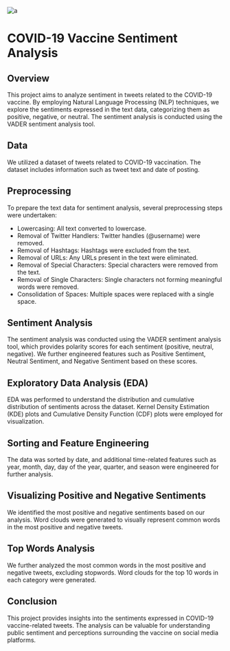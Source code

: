 ![a](https://api.groupdocs.app/conversion/v1/download?folderName=d28af398-665d-4c5f-ae7e-7079fa0e9f06&fileName=finallinkedin.png)
# COVID-19 Vaccine Sentiment Analysis

## Overview

This project aims to analyze sentiment in tweets related to the COVID-19 vaccine. By employing Natural Language Processing (NLP) techniques, we explore the sentiments expressed in the text data, categorizing them as positive, negative, or neutral. The sentiment analysis is conducted using the VADER sentiment analysis tool.

## Data

We utilized a dataset of tweets related to COVID-19 vaccination. The dataset includes information such as tweet text and date of posting.

## Preprocessing

To prepare the text data for sentiment analysis, several preprocessing steps were undertaken:

- Lowercasing: All text converted to lowercase.
- Removal of Twitter Handlers: Twitter handles (@username) were removed.
- Removal of Hashtags: Hashtags were excluded from the text.
- Removal of URLs: Any URLs present in the text were eliminated.
- Removal of Special Characters: Special characters were removed from the text.
- Removal of Single Characters: Single characters not forming meaningful words were removed.
- Consolidation of Spaces: Multiple spaces were replaced with a single space.

## Sentiment Analysis

The sentiment analysis was conducted using the VADER sentiment analysis tool, which provides polarity scores for each sentiment (positive, neutral, negative). We further engineered features such as Positive Sentiment, Neutral Sentiment, and Negative Sentiment based on these scores.

## Exploratory Data Analysis (EDA)

EDA was performed to understand the distribution and cumulative distribution of sentiments across the dataset. Kernel Density Estimation (KDE) plots and Cumulative Density Function (CDF) plots were employed for visualization.

## Sorting and Feature Engineering

The data was sorted by date, and additional time-related features such as year, month, day, day of the year, quarter, and season were engineered for further analysis.

## Visualizing Positive and Negative Sentiments

We identified the most positive and negative sentiments based on our analysis. Word clouds were generated to visually represent common words in the most positive and negative tweets.

## Top Words Analysis

We further analyzed the most common words in the most positive and negative tweets, excluding stopwords. Word clouds for the top 10 words in each category were generated.

## Conclusion

This project provides insights into the sentiments expressed in COVID-19 vaccine-related tweets. The analysis can be valuable for understanding public sentiment and perceptions surrounding the vaccine on social media platforms.


